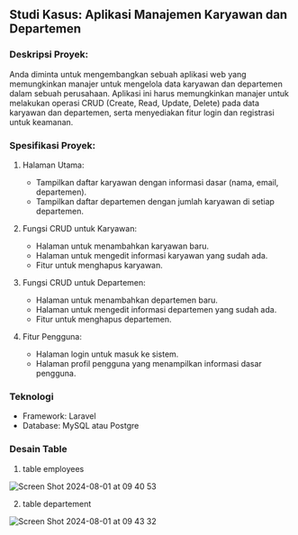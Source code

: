 ## Studi Kasus: Aplikasi Manajemen Karyawan dan Departemen

### Deskripsi Proyek:
Anda diminta untuk mengembangkan sebuah aplikasi web yang memungkinkan manajer untuk mengelola data karyawan dan departemen dalam sebuah perusahaan. Aplikasi ini harus memungkinkan manajer untuk melakukan operasi CRUD (Create, Read, Update, Delete) pada data karyawan dan departemen, serta menyediakan fitur login dan registrasi untuk keamanan.

### Spesifikasi Proyek:
1. Halaman Utama:
   - Tampilkan daftar karyawan dengan informasi dasar (nama, email, departemen).
   - Tampilkan daftar departemen dengan jumlah karyawan di setiap departemen.

2. Fungsi CRUD untuk Karyawan:
   - Halaman untuk menambahkan karyawan baru.
   - Halaman untuk mengedit informasi karyawan yang sudah ada.
   - Fitur untuk menghapus karyawan.

3. Fungsi CRUD untuk Departemen:
   - Halaman untuk menambahkan departemen baru.
   - Halaman untuk mengedit informasi departemen yang sudah ada.
   - Fitur untuk menghapus departemen.

4. Fitur Pengguna:
   - Halaman login untuk masuk ke sistem.
   - Halaman profil pengguna yang menampilkan informasi dasar pengguna.

### Teknologi
- Framework: Laravel
- Database: MySQL atau Postgre

### Desain Table
1. table employees
   
  ![Screen Shot 2024-08-01 at 09 40 53](https://github.com/user-attachments/assets/82f16835-fdc4-418a-929c-e5d339d459fe)

2. table departement

![Screen Shot 2024-08-01 at 09 43 32](https://github.com/user-attachments/assets/40172657-72f4-441e-bfc1-88d8a9a1e4a8)
